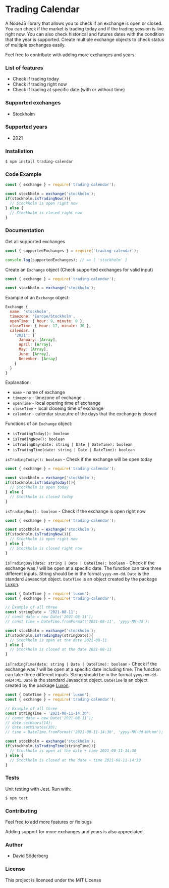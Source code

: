 Trading Calendar
=======================================

A NodeJS library that allows you to check if an exchange is open or closed. You can check if the market is trading today and if the trading session is live right now. You can also check historical and futures dates with the condition that the year is supported. Create multiple exchange objects to check status of multiple exchanges easily.

Feel free to contribute with adding more exchanges and years.

### List of features

*   Check if trading today
*   Check if trading right now
*   Check if trading at specific date (with or without time)

### Supported exchanges

* Stockholm

### Supported years

* 2021

### Installation

```shell 
$ npm install trading-calendar 
```

### Code Example

```js 
const { exchange } = require('trading-calendar');

const stockholm = exchange('stockholm');
if(stockholm.isTradingNow()){
  // Stockholm is open right now
} else {
  // Stockholm is closed right now
}
```

### Documentation

Get all supported exchanges
```js
const { supportedExchanges } = require('trading-calendar');

console.log(supportedExchanges); // => [ 'stockholm' ]
```
Create an ```Exchange``` object (Check supported exchanges for valid input)
```js 
const { exchange } = require('trading-calendar');

const stockholm = exchange('stockholm');
```
Example of an ```Exchange``` object:
```js
Exchange {
  name: 'stockholm',
  timezone: 'Europe/Stockholm',
  openTime: { hour: 9, minute: 0 },
  closeTime: { hour: 17, minute: 30 },
  calendar: {
    '2021': {
      January: [Array],
      April: [Array],
      May: [Array],
      June: [Array],
      December: [Array]
    }
  }
}
```
Explanation:
* ```name``` - name of exchange
* ```timezone``` - timezone of exchange
* ```openTime``` - local opening time of exchange
* ```closeTime``` - local closeing time of exchange
* ```calendar``` - calendar strucutre of the days that the exchange is closed

Functions of an ```Exchange``` object:

* ```isTradingToday(): boolean```
* ```isTradingNow(): boolean```
* ```isTradingDay(date: string | Date | DateTime): boolean```
* ```isTradingTime(date: string | Date | DateTime): boolean```

```isTradingToday(): boolean``` - Check if the exchange will be open today
```js
const { exchange } = require('trading-calendar');

const stockholm = exchange('stockholm');
if(stockholm.isTradingToday()){
  // Stockholm is open today
} else {
  // Stockholm is closed today
}
```
```isTradingNow(): boolean``` - Check if the exchange is open right now
```js
const { exchange } = require('trading-calendar');

const stockholm = exchange('stockholm');
if(stockholm.isTradingNow()){
  // Stockholm is open right now
} else {
  // Stockholm is closed right now
}
```
```isTradingDay(date: string | Date | DateTime): boolean``` - Check if the exchange was / will be open at a specific date. The function can take three different inputs. String should be in the format ```yyyy-mm-dd```. ```Date``` is the standard Javascript object. ```DateTime``` is an object created by the package [Luxon](https://moment.github.io/luxon/).
```js
const { DateTime } = require('luxon');
const { exchange } = require('trading-calendar');

// Example of all three
const stringDate = '2021-08-11';
// const date = new Date('2021-08-11');
// const time = DateTime.fromFormat('2021-08-11', 'yyyy-MM-dd');

const stockholm = exchange('stockholm');
if(stockholm.isTradingDay(stringDate)){
  // Stockholm is open at the date 2021-08-11
} else {
  // Stockholm is closed at the date 2021-08-11
}
```

```isTradingTime(date: string | Date | DateTime): boolean``` - Check if the exchange was / will be open at a specific date including time. The function can take three different inputs. String should be in the format ```yyyy-mm-dd-HH24:MI```. ```Date``` is the standard Javascript object. ```DateTime``` is an object created by the package [Luxon](https://moment.github.io/luxon/).
```js
const { DateTime } = require('luxon');
const { exchange } = require('trading-calendar');

// Example of all three
const stringTime = '2021-08-11-14:30';
// const date = new Date('2021-08-11');
// date.setHours(14);
// date.setMinutes(30);
// time = DateTime.fromFormat('2021-08-11-14:30', 'yyyy-MM-dd-HH:mm');

const stockholm = exchange('stockholm');
if(stockholm.isTradingTime(stringTime)){
  // Stockholm is open at the date + time 2021-08-11-14:30
} else {
  // Stockholm is closed at the date + time 2021-08-11-14:30
}
```

### Tests

Unit testing with Jest. Run with:
```shell
$ npm test
```

### Contributing

Feel free to add more features or fix bugs 

Adding support for more exchanges and years is also appreciated.

### Author

*   David Söderberg

### License

This project is licensed under the MIT License
